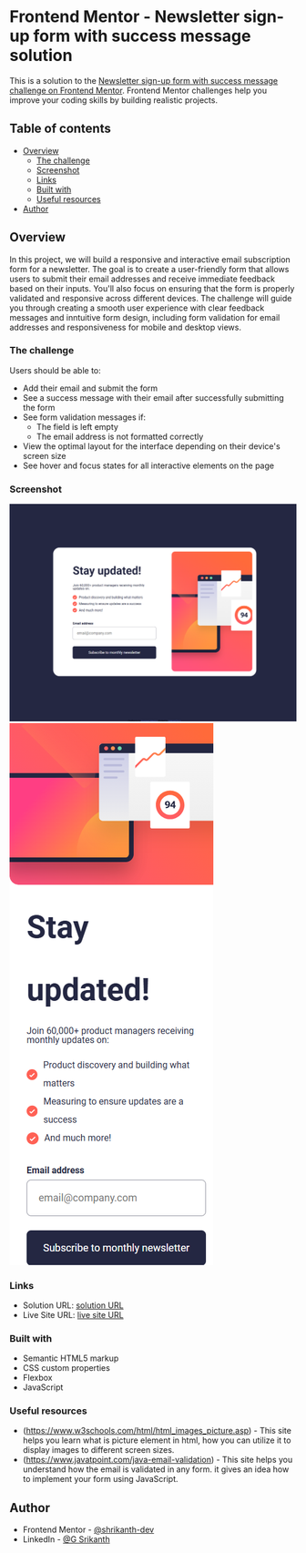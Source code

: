 # Frontend Mentor - Newsletter sign-up form with success message solution

This is a solution to the [Newsletter sign-up form with success message challenge on Frontend Mentor](https://www.frontendmentor.io/challenges/newsletter-signup-form-with-success-message-3FC1AZbNrv). Frontend Mentor challenges help you improve your coding skills by building realistic projects.

## Table of contents

- [Overview](#overview)
  - [The challenge](#the-challenge)
  - [Screenshot](#screenshot)
  - [Links](#links)
  - [Built with](#built-with)
  - [Useful resources](#useful-resources)
- [Author](#author)

## Overview

In this project, we will build a responsive and interactive email subscription form for a newsletter.
The goal is to create a user-friendly form that allows users to submit their email addresses and receive
immediate feedback based on their inputs. You'll also focus on ensuring that the form is properly validated
and responsive across different devices. The challenge will guide you through creating a smooth user
experience with clear feedback messages and inntuitive form design, including form validation for email
addresses and responsiveness for mobile and desktop views.

### The challenge

Users should be able to:

- Add their email and submit the form
- See a success message with their email after successfully submitting the form
- See form validation messages if:
  - The field is left empty
  - The email address is not formatted correctly
- View the optimal layout for the interface depending on their device's screen size
- See hover and focus states for all interactive elements on the page

### Screenshot

![](./screenshots/newsletter-sign-up-with-success-message-desktop-img.png)
![](./screenshots/newsletter-sign-up-with-success-message-mobile-img.png)

### Links

- Solution URL: [ solution URL ](https://github.com/shrikanth-dev/newsletter-sign-up-with-success-message-solution?tab=readme-ov-file)
- Live Site URL: [ live site URL ](https://shrikanth-dev.github.io/newsletter-sign-up-with-success-message-solution/)

### Built with

- Semantic HTML5 markup
- CSS custom properties
- Flexbox
- JavaScript

### Useful resources

- (https://www.w3schools.com/html/html_images_picture.asp) - This site helps you learn what is picture element in html, how you can utilize it to display images to different screen sizes.
- (https://www.javatpoint.com/java-email-validation) - This site helps you understand how the email is validated in any form. it gives an idea how to implement your form using JavaScript.

## Author

- Frontend Mentor - [@shrikanth-dev](https://www.frontendmentor.io/profile/yourusername)
- LinkedIn - [@G Srikanth](https://www.linkedin.com/in/g-srikanth-gs)
